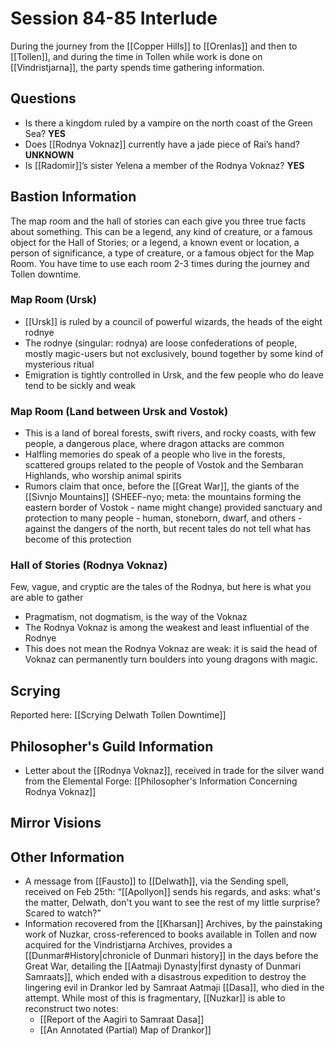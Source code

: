 # **Session 84-85 Interlude**

During the journey from the [[Copper Hills]] to [[Orenlas]] and then to [[Tollen]], and during the time in Tollen while work is done on [[Vindristjarna]], the party spends time gathering information.

## Questions

- Is there a kingdom ruled by a vampire on the north coast of the Green Sea? **YES**
- Does [[Rodnya Voknaz]] currently have a jade piece of Rai’s hand? **UNKNOWN**
- Is [[Radomir]]’s sister Yelena a member of the Rodnya Voknaz? **YES**

## Bastion Information

The map room and the hall of stories can each give you three true facts about something. This can be a legend, any kind of creature, or a famous object for the Hall of Stories; or a legend, a known event or location, a person of significance, a type of creature, or a famous object for the Map Room. You have time to use each room 2-3 times during the journey and Tollen downtime. 
### Map Room (Ursk)

- [[Ursk]] is ruled by a council of powerful wizards, the heads of the eight rodnye
- The rodnye (singular: rodnya) are loose confederations of people, mostly magic-users but not exclusively, bound together by some kind of mysterious ritual
- Emigration is tightly controlled in Ursk, and the few people who do leave tend to be sickly and weak
### Map Room (Land between Ursk and Vostok)

- This is a land of boreal forests, swift rivers, and rocky coasts, with few people, a dangerous place, where dragon attacks are common
- Halfling memories do speak of a people who live in the forests, scattered groups related to the people of Vostok and the Sembaran Highlands, who worship animal spirits
- Rumors claim that once, before the [[Great War]], the giants of the [[Sivnjo Mountains]] (SHEEF-nyo; meta: the mountains forming the eastern border of Vostok - name might change) provided sanctuary and protection to many people - human, stoneborn, dwarf, and others - against the dangers of the north, but recent tales do not tell what has become of this protection
### Hall of Stories (Rodnya Voknaz)

Few, vague, and cryptic are the tales of the Rodnya, but here is what you are able to gather

- Pragmatism, not dogmatism, is the way of the Voknaz
- The Rodnya Voknaz is among the weakest and least influential of the Rodnye
- This does not mean the Rodnya Voknaz are weak: it is said the head of Voknaz can permanently turn boulders into young dragons with magic.

## Scrying

Reported here: [[Scrying Delwath Tollen Downtime]]

## Philosopher's Guild Information

- Letter about the [[Rodnya Voknaz]], received in trade for the silver wand from the Elemental Forge: [[Philosopher's Information Concerning Rodnya Voknaz]]

## Mirror Visions


## Other Information

- A message from [[Fausto]] to [[Delwath]], via the Sending spell, received on Feb 25th: “[[Apollyon]] sends his regards, and asks: what's the matter, Delwath, don't you want to see the rest of my little surprise? Scared to watch?”
- Information recovered from the [[Kharsan]] Archives, by the painstaking work of Nuzkar, cross-referenced to books available in Tollen and now acquired for the Vindristjarna Archives, provides a [[Dunmar#History|chronicle of Dunmari history]] in the days before the Great War, detailing the [[Aatmaji Dynasty|first dynasty of Dunmari Samraats]], which ended with a disastrous expedition to destroy the lingering evil in Drankor led by Samraat Aatmaji [[Dasa]], who died in the attempt. While most of this is fragmentary, [[Nuzkar]] is able to reconstruct two notes:
	- [[Report of the Aagiri to Samraat Dasa]]
	- [[An Annotated (Partial) Map of Drankor]]
	